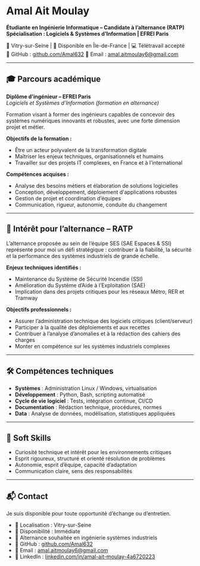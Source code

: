 # Amal Ait Moulay  
**Étudiante en Ingénierie Informatique – Candidate à l’alternance (RATP)**  
**Spécialisation : Logiciels & Systèmes d’Information | EFREI Paris**

📍 Vitry-sur-Seine | 💼 Disponible en Île-de-France | 💻 Télétravail accepté  
🔗 GitHub : [github.com/Amal632](https://github.com/Amal632)
📧 Email : [amal.aitmoulay6@gmail.com](mailto:amal.aitmoulay6@gmail.com)  

---

## 🎓 Parcours académique

**Diplôme d’ingénieur – EFREI Paris**  
_Logiciels et Systèmes d’Information (formation en alternance)_

Formation visant à former des ingénieurs capables de concevoir des systèmes numériques innovants et robustes, avec une forte dimension projet et métier.

**Objectifs de la formation :**
- Être un acteur polyvalent de la transformation digitale
- Maîtriser les enjeux techniques, organisationnels et humains
- Travailler sur des projets IT complexes, en France et à l’international

**Compétences acquises :**
- Analyse des besoins métiers et élaboration de solutions logicielles
- Conception, développement, déploiement d'applications robustes
- Gestion de projet et coordination d’équipes
- Communication, rigueur, autonomie, conduite du changement

---

## 🚆 Intérêt pour l’alternance – RATP

L’alternance proposée au sein de l’équipe SES (SAE Espaces & SSI) représente pour moi un défi stratégique : contribuer à la fiabilité, la sécurité et la performance des systèmes industriels de grande échelle.

**Enjeux techniques identifiés :**
- Maintenance du Système de Sécurité Incendie (SSI)
- Amélioration du Système d’Aide à l’Exploitation (SAE)
- Implication dans des projets critiques pour les réseaux Métro, RER et Tramway

**Objectifs professionnels :**
- Assurer l’administration technique des logiciels critiques (client/serveur)
- Participer à la qualité des déploiements et aux recettes
- Contribuer à l’analyse d’anomalies et à la rédaction des cahiers des charges
- Monter en compétence sur les systèmes industriels complexes

---

## 🛠️ Compétences techniques

- **Systèmes** : Administration Linux / Windows, virtualisation
- **Développement** : Python, Bash, scripting automatisé
- **Cycle de vie logiciel** : Tests, intégration continue, CI/CD
- **Documentation** : Rédaction technique, procédures, normes
- **Data** : Analyse de données, modélisation, statistiques appliquées

---

## 🧠 Soft Skills

- Curiosité technique et intérêt pour les environnements critiques
- Esprit rigoureux, structuré et orienté résolution de problèmes
- Autonomie, esprit d’équipe, capacité d’adaptation
- Communication claire, sens des responsabilités

---

## 📬 Contact

Je suis disponible pour toute opportunité d’échange ou d’entretien.

- 📍 Localisation : Vitry-sur-Seine  
- 📅 Disponibilité : Immédiate  
- 💼 Alternance souhaitée en ingénierie systèmes industriels  
- 🔗 GitHub : [github.com/Amal632](https://github.com/Amal632)  
- 📧 Email : [amal.aitmoulay6@gmail.com](mailto:amal.aitmoulay6@gmail.com)  
- 💼 LinkedIn : [linkedin.com/in/amal-ait-moulay-4a6720223](http://www.linkedin.com/in/amal-ait-moulay-4a6720223)


